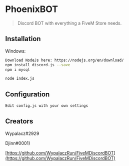 # PhoenixBOT
> Discord BOT with everything a FiveM Store needs.

## Installation

Windows:

```sh
Download NodeJs here: https://nodejs.org/en/download/
npm install discord.js --save
npm i mysql

node index.js
```
## Configuration

```sh
Edit config.js with your own settings

```

## Creators

Wypalacz#2929

Djinn#0001)

[https://github.com/WypalaczRun/FiveMDiscordBOT](https://github.com/WypalaczRun/FiveMDiscordBOT)
